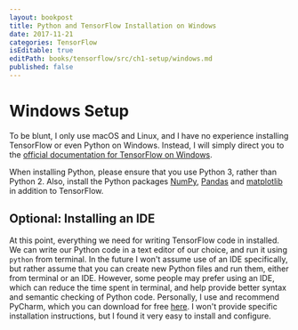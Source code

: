```yaml
---
layout: bookpost
title: Python and TensorFlow Installation on Windows
date: 2017-11-21
categories: TensorFlow
isEditable: true
editPath: books/tensorflow/src/ch1-setup/windows.md
published: false
---
```


# Windows Setup
To be blunt, I only use macOS and Linux, and I have no experience installing TensorFlow or even Python on Windows. Instead, I will simply direct you to the [official documentation for TensorFlow on Windows](https://www.tensorflow.org/install/install_windows).

When installing Python, please ensure that you use Python 3, rather than Python 2. Also, install the Python packages [NumPy](http://www.numpy.org), [Pandas](http://pandas.pydata.org) and [matplotlib](https://matplotlib.org) in addition to TensorFlow.

## Optional: Installing an IDE
At this point, everything we need for writing TensorFlow code in installed. We can write our Python code in a text editor of our choice, and run it using `python` from terminal. In the future I won't assume use of an IDE specifically, but rather assume that you can create new Python files and run them, either from terminal or an IDE. However, some people may prefer using an IDE, which can reduce the time spent in terminal, and help provide better syntax and semantic checking of Python code. Personally, I use and recommend PyCharm, which you can download for free [here](https://www.jetbrains.com/pycharm/download/#section=windows). I won't provide specific installation instructions, but I found it very easy to install and configure.
